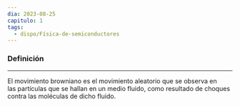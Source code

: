 ```yaml
---
dia: 2023-08-25
capitulo: 1
tags:
  - dispo/Física-de-semiconductores
---
```

### Definición
---
El movimiento browniano es el movimiento aleatorio que se observa en las partículas que se hallan en un medio fluido, como resultado de choques contra las moléculas de dicho fluido.

